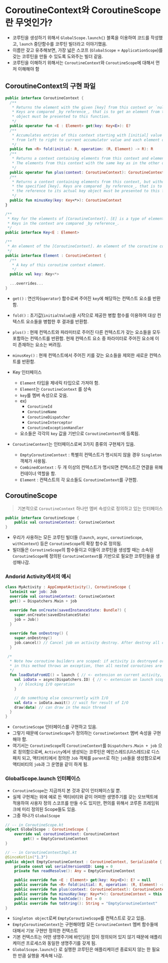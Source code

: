 # CoroutineContext와 CoroutineScope란 무엇인가?

* 코루틴을 생성하기 위해서 `GlobalScope.launch{}` 블록을 이용하여 코드를 작성했고, `launch` 중단함수를 코루틴 빌더라고 이야기했음.
* 이름만 갖고 유추해보면, 가장 넓은 스코프 (`GlobalScope` = `ApplicationScope`)를 갖는 코루틴을 만들 수 있도록 도와주는 빌더 같음.
* 코루틴을 이해하기 위해서는 `CoroutineContext`와 `CoroutineScope`에 대해서 먼저 이해해야 함

## CoroutineContext의 구현 파일
```kotlin
public interface CoroutineContext {
  /**
   * Returns the element with the given [key] from this context or `null`.
   * Keys are compared _by reference_, that is to get an element from the context the reference to its actual key
   * object must be presented to this function.
   */
  public operator fun <E : Element> get(key: Key<E>): E?
  /**
   * Accumulates entries of this context starting with [initial] value and applying [operation]
   * from left to right to current accumulator value and each element of this context.
   */
  public fun <R> fold(initial: R, operation: (R, Element) -> R): R
  /**
   * Returns a context containing elements from this context and elements from  other [context].
   * The elements from this context with the same key as in the other one are dropped.
   */
  public operator fun plus(context: CoroutineContext): CoroutineContext = ...impl...
  /**
   * Returns a context containing elements from this context, but without an element with
   * the specified [key]. Keys are compared _by reference_, that is to remove an element from the context
   * the reference to its actual key object must be presented to this function.
   */
  public fun minusKey(key: Key<*>): CoroutineContext
}

/**
 * Key for the elements of [CoroutineContext]. [E] is a type of element with this key.
 * Keys in the context are compared _by reference_.
 */
public interface Key<E : Element>

/**
 * An element of the [CoroutineContext]. An element of the coroutine context is a singleton context by itself.
 */
public interface Element : CoroutineContext {
  /**
   * A key of this coroutine context element.
   */
  public val key: Key<*>
  
  ...overrides...
}
```
* `get()` : 연산자(`operator`) 함수로써 주어진 `key`에 해당하는 컨텍스트 요소를 반환함.
* `fold()` : 초기값(`initialValue`)을 시작으로 제공한 병합 함수를 이용하여 대상 컨텍스트 요소들을 병합한 후 결과를 반환함.
* `plus()` : 현재 컨텍스트와 파라미터로 주어진 다른 컨텍스트가 갖는 요소들을 모두 포함하는 컨텍스트를 반환함. 현재 컨텍스트 요소 중 파라미터로 주어진 요소에 이미 존재하는 요소는 버려짐.
* `minusKey()` : 현재 컨텍스트에서 주어진 키를 갖는 요소들을 제외한 새로운 컨텍스트를 반환함.
* Key 인터페이스
  * `Element` 타입을  제네릭   타입으로 가져야 함.
  * `Element`는 `CoroutineContext` 를 상속 
  * `key`를 멤버 속성으로 갖음.
  * ex)
    * `CoroutineId`
    * `CoroutineName`
    * `CoroutineDispatcher`
    * `CoroutineInterceptor`
    * `CoroutineExceptionHandler`
  * 요소들은 각각의 `key` 값을 기반으로 `CoroutineContext`에 등록됨.

* `CoroutineContext`는 인터페이스로써 3가지 종류의 구현체가 있음.
  * `EmptyCoroutineContext` : 특별히 컨텍스트가 명시되지 않을 경우 `Singleton` 객체가 사용됨.
  * `CombinedContext` : 두 개 이상의 컨텍스트가 명시되면 컨텍스트간 연결을 위해 컨테이너 역할을 함.
  * `Element` : 컨텍스트의 각 요소들도 `CoroutineContext`를 구현함.

## CoroutineScope
> 기본적으로 `CoroutineContext` 하나만 멤버 속성으로 정의하고 있는 인터페이스

```kotlin
public interface CoroutineScope {
    public val coroutineContext: CoroutineContext
}
```

* 우리가 사용하는 모든 코루틴 빌더들 (`launch`, `async`, `coroutineScope`, `withContext`)  등은 `CoroutineScope`의 확장 함수로 정의됨.
* 빌더들은 `CoroutineScope`의 함수들이고 이들이 코루틴을 생성할 때는 소속된 `CoroutineScope`에 정의된  `CoroutineContext`를 기반으로 필요한 코루틴들을 생성해나감.

### Andorid Activity에서의 예시
```kotlin
class MyActivity : AppCompatActivity(), CoroutineScope {
  lateinit var job: Job
  override val coroutineContext: CoroutineContext
  get() = Dispatchers.Main + job

  override fun onCreate(savedInstanceState: Bundle?) {
    super.onCreate(savedInstanceState)
    job = Job()
  }
  
  override fun onDestroy() {
    super.onDestroy()
    job.cancel() // Cancel job on activity destroy. After destroy all children jobs will be cancelled automatically
  }

 /*
  * Note how coroutine builders are scoped: if activity is destroyed or any of the launched coroutines
  * in this method throws an exception, then all nested coroutines are cancelled.
  */
  fun loadDataFromUI() = launch { // <- extension on current activity, launched in the main thread
    val ioData = async(Dispatchers.IO) { // <- extension on launch scope, launched in IO dispatcher
      // blocking I/O operation
    }

    // do something else concurrently with I/O
    val data = ioData.await() // wait for result of I/O
    draw(data) // can draw in the main thread
  }
}
```

* `CoroutineScope` 인터페이스를 구현하고 있음.
* 그렇기 때문에 `CoroutineScope`가 정의하는 `CoroutineContext` 멤버 속성을 구현해야 함.
* 여기서는 `CoroutineScope`의 `CoroutineContext`를 `Dispatchers.Main + job` 으로 정의함으로써, `Activity`에서 생성되는 코루틴은 메인스레드(UI스레드)로 디스패치 되고, 액티비티에서 정의한 `Job` 객체를 `parent`로 하는 `job`들을 생성함으로써 액티비티의 `job`과 그 운명을 같이 하게 됨.

### GlobalScope.launch 인터페이스
* `CoroutineScope`는 지금까지 본 것과 같이 인터페이스일 뿐.
* 실제 구현체는 위에 예로 든 액티비티와 같이 어떠한 생명주기를 갖는 오브젝트에 적용하여 사용자 정의 스코프를 만들 수도 있지만, 편의를 위해서 코루튼 프레임워크에 미리 정의된 Scope들도 있음.
* 그중 하나가  `GlobalScope`

```kotlin
// -- in CoroutineScope.kt
object GlobalScope : CoroutineScope {
    override val coroutineContext: CoroutineContext
        get() = EmptyCoroutineContext
}

// -- in CoroutineContextImpl.kt
@SinceKotlin("1.3")
public object EmptyCoroutineContext : CoroutineContext, Serializable {
    private const val serialVersionUID: Long = 0
    private fun readResolve(): Any = EmptyCoroutineContext

    public override fun <E : Element> get(key: Key<E>): E? = null
    public override fun <R> fold(initial: R, operation: (R, Element) -> R): R = initial
    public override fun plus(context: CoroutineContext): CoroutineContext = context
    public override fun minusKey(key: Key<*>): CoroutineContext = this
    public override fun hashCode(): Int = 0
    public override fun toString(): String = "EmptyCoroutineContext"
}
```

* `Singleton object`로써 `EmptyCoroutineScope`를  컨텍스트로 갖고 있음.
* `EmptyCoroutineContext`는 구현해야할 모든 `CoroutineContext` 멤버 함수들에 대해서 기보 구현만 정의한 컨텍스트
* 기본 컨텍스트는 어떤 생명주기에 바인딩된 잡이 정의되어 있지 않기 때문에 애플리케이션 프로세스와 동일한 생명주기를 갖게 됨.
* `GlobalScope.launch{}` 로 실행한 코루틴은 애플리케이션 종료되지 않는 한 필요한 만큼 실행을 계속해 나감.